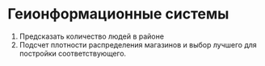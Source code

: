 # Геионформационные системы
1) Предсказать количество людей в районе
2) Подсчет плотности распределения магазинов и выбор лучшего для постройки соответствующего. 
